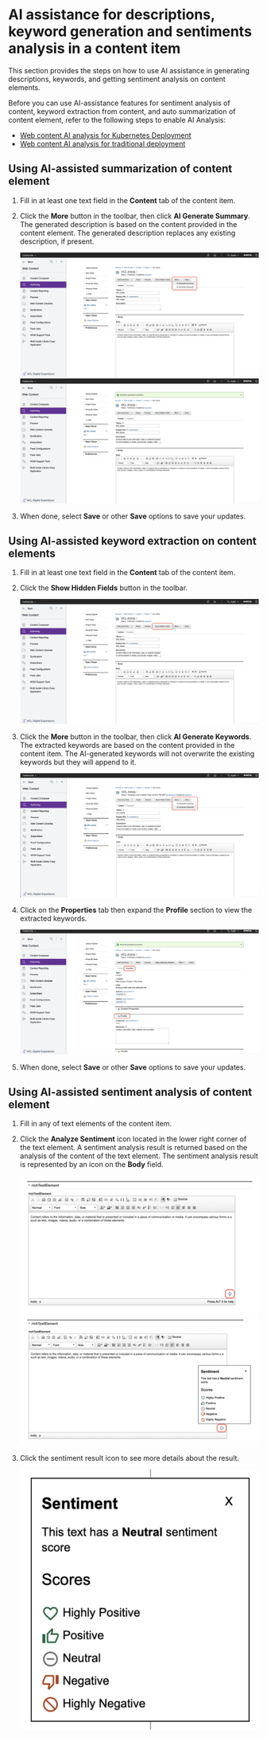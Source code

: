 # AI assistance for descriptions, keyword generation and sentiments analysis in a content item

This section provides the steps on how to use AI assistance in generating descriptions, keywords, and getting sentiment analysis on content elements.

Before you can use AI-assistance features for sentiment analysis of content, keyword extraction from content, and auto summarization of content element, refer to the following steps to enable AI Analysis:

- [Web content AI analysis for Kubernetes Deployment](../../../../../get_started/plan_deployment/container_deployment/wcm_content_ai_analysis.md)
- [Web content AI analysis for traditional deployment](../../../../../get_started/plan_deployment/traditional_deployment/wcm_env/wcm_ai_analysis.md)

## Using AI-assisted summarization of content element

1. Fill in at least one text field in the **Content** tab of the content item.

2. Click the **More** button in the toolbar, then click **AI Generate Summary**. The generated description is based on the content provided in the content element. The generated description replaces any existing description, if present.

    ![](../../../../../assets/HCL_Authoring_Portlet_Generate_Description_Toolbar.png)
    ![](../../../../../assets/HCL_Authoring_Portlet_Generate_Description_GeneratedDescription.png)

3. When done, select **Save** or other **Save** options to save your updates.

## Using AI-assisted keyword extraction on content elements

1. Fill in at least one text field in the **Content** tab of the content item.

2. Click the **Show Hidden Fields** button in the toolbar.

    ![](../../../../../assets/HCL_Authoring_Portlet_Generate_Keywords_ShowHiddenFields.png)

3. Click the **More** button in the toolbar, then click **AI Generate Keywords**. The extracted keywords are based on the content provided in the content item. The AI-generated keywords will not overwrite the existing keywords but they will append to it.

    ![](../../../../../assets/HCL_Authoring_Portlet_Generate_Keywords_Toolbar.png)

4. Click on the **Properties** tab then expand the **Profile** section to view the extracted keywords.

    ![](../../../../../assets/HCL_Authoring_Portlet_Generate_Keywords_GeneratedKeywords.png)

5. When done, select **Save** or other **Save** options to save your updates.

## Using AI-assisted sentiment analysis of content element

1. Fill in any of text elements of the content item.

2. Click the **Analyze Sentiment** icon located in the lower right corner of the text element. A sentiment analysis result is returned based on the analysis of the content of the text element. The sentiment analysis result is represented by an icon on the **Body** field.

    ![](../../../../../assets/HCL_Authoring_Portlet_SentimentAnalysis_AnalyzeSentiment.png)
    ![](../../../../../assets/HCL_Authoring_Portlet_SentimentAnalysis_SentimentResult.png)

3. Click the sentiment result icon to see more details about the result.

    ![](../../../../../assets/HCL_Authoring_Portlet_SentimentAnalysis_SentimentPopover.png)